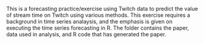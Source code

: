 This is a forecasting practice/exercise using Twitch data to predict the value of stream time on Twitch using various methods. 
This exercise requires a background in time series analaysis, and the emphasis is given on executing the time series forecasting in R. 
The folder contains the paper, data used in analysis, and R code that has generated the paper. 
